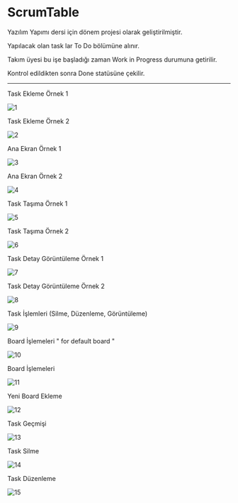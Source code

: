 # ScrumTable
Yazılım Yapımı dersi için dönem projesi olarak geliştirilmiştir. 

Yapılacak olan task lar To Do bölümüne alınır.  

Takım üyesi bu işe başladığı zaman Work in Progress durumuna getirilir. 

Kontrol edildikten sonra Done statüsüne çekilir.

----

Task Ekleme Örnek 1

![1](https://user-images.githubusercontent.com/48290169/54145567-5028f280-443f-11e9-9cf5-99e458cf25f7.jpg)



Task Ekleme Örnek 2

![2](https://user-images.githubusercontent.com/48290169/54145685-84041800-443f-11e9-8b00-0fee2dabe81f.jpg)



Ana Ekran Örnek 1

![3](https://user-images.githubusercontent.com/48290169/54145707-90887080-443f-11e9-99d9-9c41e9526dd0.jpg)



Ana Ekran Örnek 2

![4](https://user-images.githubusercontent.com/48290169/54145735-9e3df600-443f-11e9-8c73-0a4922e60ea1.jpg)



Task Taşıma Örnek 1

![5](https://user-images.githubusercontent.com/48290169/54145816-c3caff80-443f-11e9-8e88-600f1a4104fd.jpg)



Task Taşıma Örnek 2

![6](https://user-images.githubusercontent.com/48290169/54145855-d5140c00-443f-11e9-984d-b82a8cedb733.jpg)



Task Detay Görüntüleme Örnek 1

![7](https://user-images.githubusercontent.com/48290169/54145916-f37a0780-443f-11e9-8b67-12ce1ae7d579.jpg)



Task Detay Görüntüleme Örnek 2

![8](https://user-images.githubusercontent.com/48290169/54145917-f37a0780-443f-11e9-8a9a-1b80430e6f13.jpg)



Task İşlemleri (Silme, Düzenleme, Görüntüleme)

![9](https://user-images.githubusercontent.com/48290169/54145918-f37a0780-443f-11e9-8a6c-4ba142542256.jpg)



Board İşlemeleri " for default board "

![10](https://user-images.githubusercontent.com/48290169/54145920-f4129e00-443f-11e9-9014-2698a83b4016.jpg)



Board İşlemeleri

![11](https://user-images.githubusercontent.com/48290169/54145921-f4129e00-443f-11e9-9ea4-4099e4f90f94.jpg)



Yeni Board Ekleme

![12](https://user-images.githubusercontent.com/48290169/54145976-13113000-4440-11e9-98e9-506fc5e2fd53.jpg)



Task Geçmişi

![13](https://user-images.githubusercontent.com/48290169/54145977-13113000-4440-11e9-86e6-9ddb879a2186.jpg)



Task Silme

![14](https://user-images.githubusercontent.com/48290169/54145979-13a9c680-4440-11e9-92bd-4608a2450c23.png)



Task Düzenleme

![15](https://user-images.githubusercontent.com/48290169/54145980-13a9c680-4440-11e9-8518-d7c2bde055b2.jpg)
